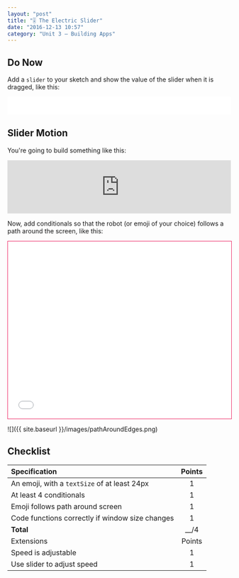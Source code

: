 ```yaml
---
layout: "post"
title: "🎚 The Electric Slider"
date: "2016-12-13 10:57"
category: "Unit 3 – Building Apps"
---
```


## Do Now
Add a `slider` to your sketch and show the value of the slider when it is dragged, like this:

<iframe src="{{ site.baseurl }}/Code_Examples/SliderValue" width="100%" height="40px" style="border:none"></iframe>

## Slider Motion
You're going to build something like this:

<iframe src="http://alpha.editor.p5js.org/embed/S1nkhc6Xg" width = "100%" height = "120px" style = "border:none"></iframe>


Now, add conditionals so that the robot (or emoji of your choice) follows a path around the screen, like this:

<iframe src="{{ site.baseurl }}/Code_Examples/PathAlongEdges" width="100%" height="400px" style="border:solid 1px; border-color: #ED1F5E"></iframe>

![]({{ site.baseurl }}/images/pathAroundEdges.png)



## Checklist

| Specification                                   | Points |
|:------------------------------------------------|:------:|
| An emoji, with a `textSize` of at least 24px    |   1    |
| At least 4 conditionals                         |   1    |
| Emoji follows path around screen                |   1    |
| Code functions correctly if window size changes |   1    |
| **Total**                                       |  __/4  |
| Extensions                                      | Points |
| Speed is adjustable                             |   1    |
| Use slider to adjust speed                      |   1    |
